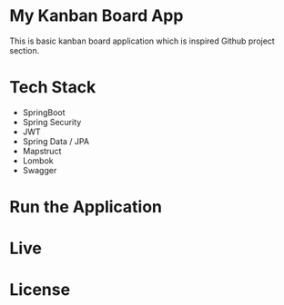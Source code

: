 # My Kanban Board App
This is basic kanban board application which is inspired Github project section.

# Tech Stack
- SpringBoot
- Spring Security
- JWT
- Spring Data / JPA
- Mapstruct
- Lombok
- Swagger

# Run the Application

# Live

# License
